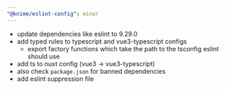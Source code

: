 ```yaml
---
"@knime/eslint-config": minor
---
```


- update dependencies like eslint to 9.29.0
- add typed rules to typescript and vue3-typescript configs
  - export factory functions which take the path to the tsconfig eslint should use
- add ts to nuxt config (vue3 -> vue3-typescript)
- also check `package.json` for banned dependencies
- add eslint suppression file
